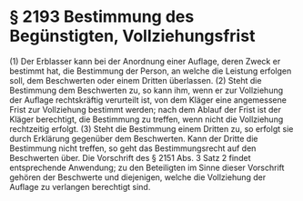 # § 2193 Bestimmung des Begünstigten, Vollziehungsfrist
(1) Der Erblasser kann bei der Anordnung einer Auflage, deren Zweck er bestimmt hat, die Bestimmung der Person, an welche die Leistung erfolgen soll, dem Beschwerten oder einem Dritten überlassen.
(2) Steht die Bestimmung dem Beschwerten zu, so kann ihm, wenn er zur Vollziehung der Auflage rechtskräftig verurteilt ist, von dem Kläger eine angemessene Frist zur Vollziehung bestimmt werden; nach dem Ablauf der Frist ist der Kläger berechtigt, die Bestimmung zu treffen, wenn nicht die Vollziehung rechtzeitig erfolgt.
(3) Steht die Bestimmung einem Dritten zu, so erfolgt sie durch Erklärung gegenüber dem Beschwerten. Kann der Dritte die Bestimmung nicht treffen, so geht das Bestimmungsrecht auf den Beschwerten über. Die Vorschrift des § 2151 Abs. 3 Satz 2 findet entsprechende Anwendung; zu den Beteiligten im Sinne dieser Vorschrift gehören der Beschwerte und diejenigen, welche die Vollziehung der Auflage zu verlangen berechtigt sind.